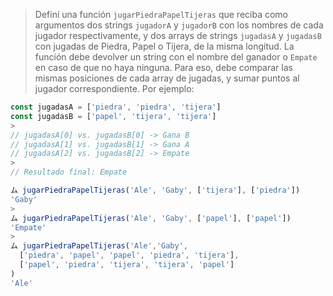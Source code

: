 > Definí una función `jugarPiedraPapelTijeras` que reciba como argumentos dos strings `jugadorA` y `jugadorB` con los nombres de cada jugador respectivamente, y dos arrays de strings `jugadasA` y `jugadasB` con jugadas de Piedra, Papel o Tijera, de la misma longitud. La función debe devolver un string con el nombre del ganador o `Empate` en caso de que no haya ninguna. Para eso, debe comparar las mismas posiciones de cada array de jugadas, y sumar puntos al jugador correspondiente. Por ejemplo:
>
```javascript
const jugadasA = ['piedra', 'piedra', 'tijera']
const jugadasB = ['papel', 'tijera', 'tijera']
>
// jugadasA[0] vs. jugadasB[0] -> Gana B
// jugadasA[1] vs. jugadasB[1] -> Gana A
// jugadasA[2] vs. jugadasB[2] -> Empate
>
// Resultado final: Empate
```
>
```javascript
ム jugarPiedraPapelTijeras('Ale', 'Gaby', ['tijera'], ['piedra']) 
'Gaby'
>
ム jugarPiedraPapelTijeras('Ale', 'Gaby', ['papel'], ['papel']) 
'Empate'
>
ム jugarPiedraPapelTijeras('Ale','Gaby',
  ['piedra', 'papel', 'papel', 'piedra', 'tijera'],
  ['papel', 'piedra', 'tijera', 'tijera', 'papel']
)
'Ale'
```